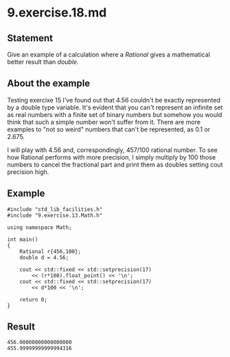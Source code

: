 # 9.exercise.18.md

## Statement

Give an example of a calculation where a _Rational_ gives a mathematical better
result than _double_.

## About the example

Testing exercixe 15 I've found out that 4.56 couldn't be exactly represented by
a double type variable. It's evident that you can't represent an infinite set
as real numbers with a finite set of binary numbers but somehow you would think
that such a simple number won't suffer from it. There are more examples to
"not so weird" numbers that can't be represented, as 0.1 or 2.675.

I will play with 4.56 and, correspondingly, 457/100 rational number. To see how
Rational performs with more precision, I simply multiply by 100 those numbers
to cancel the fractional part and print them as doubles setting cout precision
high.

## Example

    #include "std_lib_facilities.h"
    #include "9.exercise.13.Math.h"

    using namespace Math;

    int main()
    {
        Rational r{456,100};
        double d = 4.56;

        cout << std::fixed << std::setprecision(17)
            << (r*100).float_point() << '\n';
        cout << std::fixed << std::setprecision(17)
            << d*100 << '\n';

        return 0;
    }

## Result

    456.00000000000000000
    455.99999999999994316
